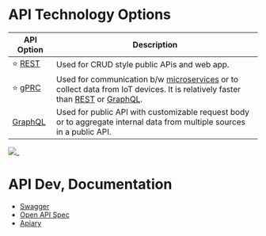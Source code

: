 # API Technology Options

| API Option               | Description                                                                                                                                                                             |
|--------------------------|-----------------------------------------------------------------------------------------------------------------------------------------------------------------------------------------|
| :star: [REST](REST.md)   | Used for CRUD style public APis and web app.                                                                                                                                            |
| :star: [gPRC](gRPC.md)   | Used for communication b/w [microservices](../1_MicroServicesSOA/README.md) or to collect data from IoT devices. It is relatively faster than [REST](REST.md) or [GraphQL](GraphQL.md). |
| [GraphQL](GraphQL.md)    | Used for public API with customizable request body or to aggregate internal data from multiple sources in a public API.                                                                 |

![](https://media-exp1.licdn.com/dms/image/C5622AQFIPLeUfeL3eA/feedshare-shrink_2048_1536/0/1669008625365?e=1671667200&v=beta&t=3_TGXTdXU6jGhlWhJwQeGMeaGCAF6-ymfMg3spqZcsE)_

# API Dev, Documentation
- [Swagger](API_Documentation/Swagger/Readme.md)
- [Open API Spec](API_Documentation/Swagger/OpenAPISpec.md)
- [Apiary](https://apiary.io/)